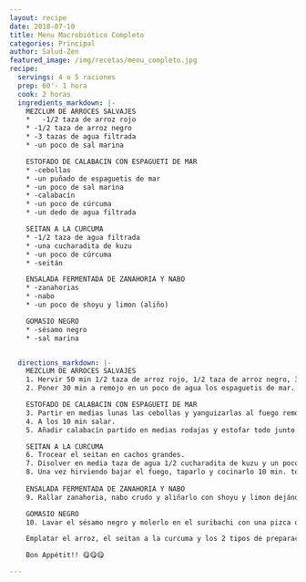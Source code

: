 ```yaml
---
layout: recipe
date: 2018-07-10
title: Menu Macrobiótico Completo
categories: Principal
author: Salud-Zen
featured_image: /img/recetas/menu_completo.jpg
recipe:
  servings: 4 o 5 raciones
  prep: 60'- 1 hora
  cook: 2 horas
  ingredients_markdown: |-
    MEZCLUM DE ARROCES SALVAJES
    *	-1/2 taza de arroz rojo
    * -1/2 taza de arroz negro
    * -3 tazas de agua filtrada
    * -un poco de sal marina

    ESTOFADO DE CALABACIN CON ESPAGUETI DE MAR
    * -cebollas
    * -un puñado de espaguetis de mar
    * -un poco de sal marina
    * -calabacín
    * -un poco de cúrcuma
    * -un dedo de agua filtrada

    SEITAN A LA CURCUMA
    * -1/2 taza de agua filtrada
    * -una cucharadita de kuzu
    * -un poco de cúrcuma
    * -seitán

    ENSALADA FERMENTADA DE ZANAHORIA Y NABO
    * -zanahorias
    * -nabo
    * -un poco de shoyu y limon (aliño)

    GOMASIO NEGRO
    * -sésamo negro
    * -sal marina


  directions_markdown: |-
    MEZCLUM DE ARROCES SALVAJES
    1. Hervir 50 min 1/2 taza de arroz rojo, 1/2 taza de arroz negro, 3 tazas de agua y un poco de sal marina.
    2. Poner 30 min a remojo en un poco de agua los espaguetis de mar.

    ESTOFADO DE CALABACIN CON ESPAGUETI DE MAR
    3. Partir en medias lunas las cebollas y yanguizarlas al fuego removiéndolas con una cuchara de madera.
    4. A los 10 min salar.
    5. Añadir calabacín partido en medias rodajas y estofar todo junto a fuego lento durante 15 min junto con los espaguetis de mar y un dedo de su agua de remojo.

    SEITAN A LA CURCUMA
    6. Trocear el seitan en cachos grandes.
    7. Disolver en media taza de agua 1/2 cucharadita de kuzu y un poco de curcuma en polvo. Ponerlo a hervir junto con el seitan.
    8. Una vez hirviendo bajar el fuego, taparlo y cocinarlo 10 min. todo junto.
    
    ENSALADA FERMENTADA DE ZANAHORIA Y NABO
    9. Rallar zanahoria, nabo crudo y aliñarlo con shoyu y limon dejándola macerar 2 horas.

    GOMASIO NEGRO
    10. Lavar el sésamo negro y molerlo en el suribachi con una pizca de sal.

    Emplatar el arroz, el seitan a la curcuma y los 2 tipos de preparación de verduras, servido todo con gomasio negro espolvoreado por encima y mucho AMOR 💚.

    Bon Appétit!! 😋😋😋

---
```

